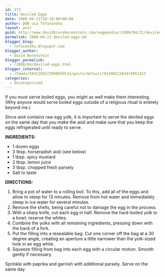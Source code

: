 ```yaml
---
id: 173
title: Deviled Eggs
date: 2008-04-21T10:18:00+00:00
author: DBB via Tofuvavohu
layout: post
guid: http://www.davidbruceborenstein.com/vegepedia//2008/04/21/deviled-eggs/
permalink: 2008-04-21-deviled-eggs.md
blogger_blog:
  - tofuvavohu.blogspot.com
blogger_author:
  - David Borenstein
blogger_permalink:
  - /2008/04/deviled-eggs.html
blogger_internal:
  - /feeds/5941399272890959533/posts/default/8169022283474952323
categories:
  - Uncategorized
---
```

If you must serve boiled eggs, you might as well make them interesting. (Why anyone would serve boiled eggs outside of a religious ritual is entirely beyond me.)

Since aioli contains raw egg yolk, it is important to serve the deviled eggs on the same day that you make the aioli and make sure that you keep the eggs refrigerated until ready to serve.

<span style="font-weight: bold;">INGREDIENTS:<br /></span> 

  * 1 dozen eggs
  * 3 tbsp. horseradish aioli (see below)
  * 1 tbsp. spicy mustard
  * 2 tbsp. lemon juice
  * 3 tbsp. chopped fresh parsely
  * Salt to taste

<span style="font-weight: bold;">DIRECTIONS:<br /></span> 

  1. Bring a pot of water to a rolling boil. To this, add all of the eggs and allow to steep for 13 minutes. Remove from hot water and immediately steep in ice water for several minutes.
  2. Remove the shells, being careful not to damage the egg in the process.
  3. With a sharp knife, cut each egg in half. Remove the hard-boiled yolk to a bowl; reserve the whites.
  4. Combine the yolks with all remaining ingredients, pressing down with the back of a fork.
  5. Put the filling into a resealable bag. Cut one corner off the bag at a 30 degree angle, creating an aperture a little narrower than the yolk-sized hole in an egg white.
  6. Squeeze filling from bag into each egg with a circular motion. Smooth gently if necessary.

Sprinkle with paprika and garnish with additional parsely. Serve on the same day.